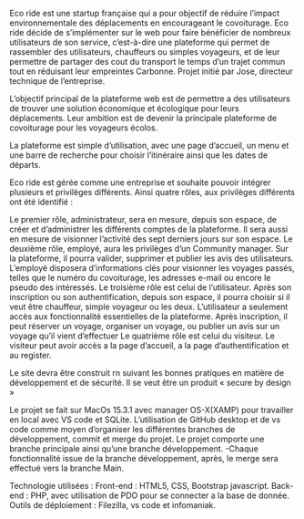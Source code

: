 Eco ride est une startup française qui a pour objectif de réduire l’impact environnementale des déplacements en encourageant le covoiturage. Eco ride décide de s’implémenter sur le web pour faire bénéficier de nombreux utilisateurs de son service, c’est-à-dire une plateforme qui permet de rassembler des utilisateurs, chauffeurs ou simples voyageurs, et de leur permettre de partager des cout du transport le temps d’un trajet commun tout en réduisant leur empreintes Carbonne. Projet initié par Jose, directeur technique de l’entreprise.

L’objectif principal de la plateforme web est de permettre a des utilisateurs de trouver une solution économique et écologique pour leurs déplacements. Leur ambition est de devenir la principale plateforme de covoiturage pour les voyageurs écolos.

La plateforme est simple d’utilisation, avec une page d’accueil, un menu et une barre de recherche pour choisir l’itinéraire ainsi que les dates de départs.

Eco ride est gérée comme une entreprise et souhaite pouvoir intégrer plusieurs et privilèges différents. Ainsi quatre rôles, aux privilèges différents ont été identifié :

Le premier rôle, administrateur, sera en mesure, depuis son espace, de créer et d’administrer les différents comptes de la plateforme. Il sera aussi en mesure de visionner l’activité des sept derniers jours sur son espace.
Le deuxième rôle, employé, aura les privilèges d’un Community manager. Sur la plateforme, il pourra valider, supprimer et publier les avis des utilisateurs. L’employé disposera d’informations clés pour visionner les voyages passés, telles que le numéro du covoiturage, les adresses e-mail ou encore le pseudo des intéressés.
Le troisième rôle est celui de l’utilisateur. Après son inscription ou son authentification, depuis son espace, il pourra choisir si il veut être chauffeur, simple voyageur ou les deux. L’utilisateur a seulement accès aux fonctionnalité essentielles de la plateforme. Après inscription, il peut réserver un voyage, organiser un voyage, ou publier un avis sur un voyage qu’il vient d’effectuer
Le quatrième rôle est celui du visiteur.  Le visiteur peut avoir accès a la page d’accueil, a la page d’authentification et au register.

Le site devra être construit rn suivant les bonnes pratiques en matière de développement et de sécurité. Il se veut être un produit « secure by design »

Le projet se fait sur MacOs 15.3.1 avec manager OS-X(XAMP) pour travailler en local avec VS code et SQLite.
L’utilisation de GitHub desktop et de vs code comme moyen d’organiser les différentes branches de développement, commit et merge du projet.
Le projet comporte une branche principale ainsi qu’une branche développement.
-Chaque fonctionnalité issue de la branche développement, après, le merge sera effectué vers la branche Main.

Technologie utilisées :
Front-end : HTML5, CSS, Bootstrap javascript.
Back-end : PHP, avec utilisation de PDO pour se connecter a la base de donnée.
Outils de déploiement : Filezilla, vs code et infomaniak.

